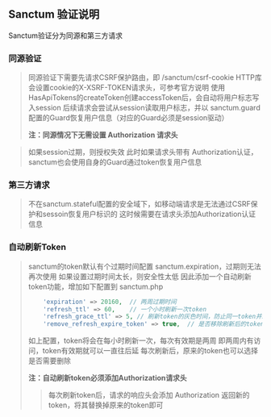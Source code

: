 ## Sanctum 验证说明

Sanctum验证分为同源和第三方请求

### 同源验证

> 同源验证下需要先请求CSRF保护路由，即 /sanctum/csrf-cookie
> HTTP库会设置cookie的X-XSRF-TOKEN请求头，可参考官方说明
> 使用HasApiTokens的createToken创建accessToken后，会自动将用户标志写入session
> 后续请求会尝试从session读取用户标志，并以 sanctum.guard 配置的Guard恢复用户信息（对应的Guard必须是session驱动）
> 
> **注：同源情况下无需设置 Authorization 请求头**

> 如果session过期，则授权失效
> 此时如果请求头带有 Authorization认证，sanctum也会使用自身的Guard通过token恢复用户信息


### 第三方请求

> 不在sanctum.stateful配置的安全域下，如移动端请求是无法通过CSRF保护和sessoin恢复用户标识的
> 这时候需要在请求头添加Authorization认证信息


### 自动刷新Token

> sanctum的token默认有个过期时间配置 sanctum.expiration，过期则无法再次使用
> 如果设置过期时间太长，则安全性太低
> 因此添加一个自动刷新token功能，增加如下配置到 sanctum.php
> 
> ```php
>     'expiration' => 20160,  // 两周过期时间
>     'refresh_ttl' => 60,    // 一个小时刷新一次token
>     'refresh_grace_ttl' => 5, // 刷新token的灰色时间，防止同一token并发多个请求刷新多次
>     'remove_refresh_expire_token' => true,  // 是否移除刷新后的token
> ```
> 
> 如上配置，token将会在每小时刷新一次，每次有效期是两周
> 即两周内有访问，token有效期就可以一直往后延
> 每次刷新后，原来的token也可以选择是否需要删除
> 
> **注：自动刷新token必须添加Authorization请求头**
> 
>> 每次刷新token后，请求的响应头会添加 Authorization 返回新的token，将其替换掉原来的token即可